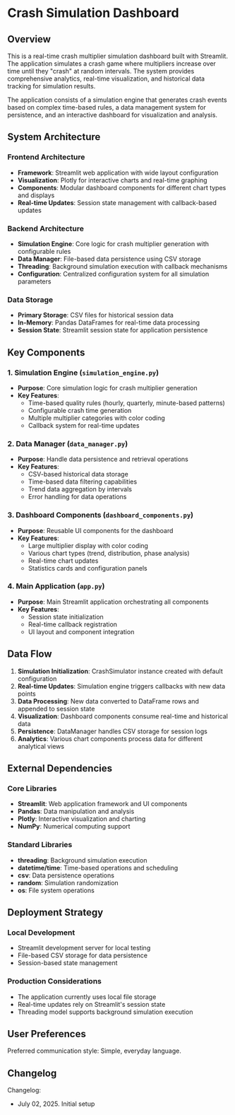 # Crash Simulation Dashboard

## Overview

This is a real-time crash multiplier simulation dashboard built with Streamlit. The application simulates a crash game where multipliers increase over time until they "crash" at random intervals. The system provides comprehensive analytics, real-time visualization, and historical data tracking for simulation results.

The application consists of a simulation engine that generates crash events based on complex time-based rules, a data management system for persistence, and an interactive dashboard for visualization and analysis.

## System Architecture

### Frontend Architecture
- **Framework**: Streamlit web application with wide layout configuration
- **Visualization**: Plotly for interactive charts and real-time graphing
- **Components**: Modular dashboard components for different chart types and displays
- **Real-time Updates**: Session state management with callback-based updates

### Backend Architecture
- **Simulation Engine**: Core logic for crash multiplier generation with configurable rules
- **Data Manager**: File-based data persistence using CSV storage
- **Threading**: Background simulation execution with callback mechanisms
- **Configuration**: Centralized configuration system for all simulation parameters

### Data Storage
- **Primary Storage**: CSV files for historical session data
- **In-Memory**: Pandas DataFrames for real-time data processing
- **Session State**: Streamlit session state for application persistence

## Key Components

### 1. Simulation Engine (`simulation_engine.py`)
- **Purpose**: Core simulation logic for crash multiplier generation
- **Key Features**:
  - Time-based quality rules (hourly, quarterly, minute-based patterns)
  - Configurable crash time generation
  - Multiple multiplier categories with color coding
  - Callback system for real-time updates

### 2. Data Manager (`data_manager.py`)
- **Purpose**: Handle data persistence and retrieval operations
- **Key Features**:
  - CSV-based historical data storage
  - Time-based data filtering capabilities
  - Trend data aggregation by intervals
  - Error handling for data operations

### 3. Dashboard Components (`dashboard_components.py`)
- **Purpose**: Reusable UI components for the dashboard
- **Key Features**:
  - Large multiplier display with color coding
  - Various chart types (trend, distribution, phase analysis)
  - Real-time chart updates
  - Statistics cards and configuration panels

### 4. Main Application (`app.py`)
- **Purpose**: Main Streamlit application orchestrating all components
- **Key Features**:
  - Session state initialization
  - Real-time callback registration
  - UI layout and component integration

## Data Flow

1. **Simulation Initialization**: CrashSimulator instance created with default configuration
2. **Real-time Updates**: Simulation engine triggers callbacks with new data points
3. **Data Processing**: New data converted to DataFrame rows and appended to session state
4. **Visualization**: Dashboard components consume real-time and historical data
5. **Persistence**: DataManager handles CSV storage for session logs
6. **Analytics**: Various chart components process data for different analytical views

## External Dependencies

### Core Libraries
- **Streamlit**: Web application framework and UI components
- **Pandas**: Data manipulation and analysis
- **Plotly**: Interactive visualization and charting
- **NumPy**: Numerical computing support

### Standard Libraries
- **threading**: Background simulation execution
- **datetime/time**: Time-based operations and scheduling
- **csv**: Data persistence operations
- **random**: Simulation randomization
- **os**: File system operations

## Deployment Strategy

### Local Development
- Streamlit development server for local testing
- File-based CSV storage for data persistence
- Session-based state management

### Production Considerations
- The application currently uses local file storage
- Real-time updates rely on Streamlit's session state
- Threading model supports background simulation execution

## User Preferences

Preferred communication style: Simple, everyday language.

## Changelog

Changelog:
- July 02, 2025. Initial setup